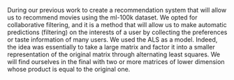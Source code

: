 During our previous work to create a recommendation system that will allow us to recommend movies using the ml-100k dataset. We opted for collaborative filtering, and it is a method that will allow us to make automatic predictions (filtering) on the interests of a user by collecting the preferences or taste information of many users.
We used the ALS as a model. Indeed, the idea was essentially to take a large matrix and factor it into a smaller representation of the original matrix through alternating least squares.
We will find ourselves in the final with two or more matrices of lower dimension whose product is equal to the original one.
